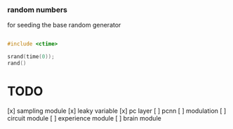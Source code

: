 


### random numbers

for seeding the base random generator
```cpp

#include <ctime>

srand(time(0));
rand()
```



# TODO

[x] sampling module
[x] leaky variable
[x] pc layer
[ ] pcnn
[ ] modulation
[ ] circuit module
[ ] experience module
[ ] brain module




